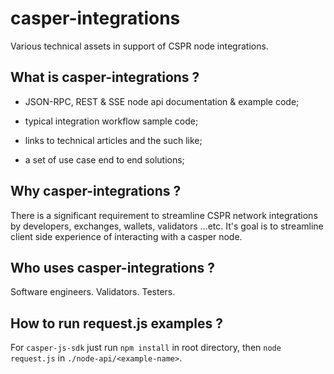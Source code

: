 casper-integrations
===============

Various technical assets in support of CSPR node integrations.


What is casper-integrations ?
--------------------------------------

- JSON-RPC, REST & SSE node api documentation & example code;

- typical integration workflow sample code;

- links to technical articles and the such like;

- a set of use case end to end solutions;


Why casper-integrations ?
--------------------------------------

There is a significant requirement to streamline CSPR network integrations by developers, exchanges, wallets, validators ...etc.  It's goal is to streamline client side experience of interacting with a casper node.


Who uses casper-integrations ?
--------------------------------------

Software engineers.  Validators.  Testers.


How to run request.js examples ?
--------------------------------------

For `casper-js-sdk` just run `npm install` in root directory, then `node request.js` in `./node-api/<example-name>`.
